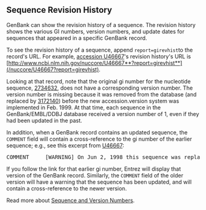<meta http-equiv="Content-Type" content="text/html; charset=utf-8">  <meta name="node-id" content="4157"> <meta name="revision-id" content="23926"> <meta name="cms-base-url" content="http://cms.ncbi.nlm.nih.gov"> <meta name="cms-view-url" content="http://cms.ncbi.nlm.nih.gov/genbank/sequencerevisionhistory"> <meta name="cms-edit-url" content="http://cms.ncbi.nlm.nih.gov/node/4157/edit"> <meta name="created" content="2014-10-07T11:04:54-04:00"> <meta name="modified" content="2014-10-07T14:01:42-04:00"> <meta name="publication-date" content="2014-10-07T11:04:00-04:00"> <meta name="author" content="mjohnson"> <meta name="subsite" content="genbank"> <meta name="path" content="genbank/sequencerevisionhistory"> <meta name="node-type" content="page"> <meta name="jira-ticket" content=""> <meta name="cms-tags" content="">  <meta name="" content=""> <link type="text/css" rel="stylesheet" href="/core/assets/genbank/css/genbank.css"> <title>Sequence Revision History</title>

<div class="node clear-block">

<div class="content">

## Sequence Revision History

GenBank can show the revision history of a sequence. The revision history shows the various GI numbers, version numbers, and update dates for sequences that appeared in a specific GenBank record.

To see the revision history of a sequence, append `report=girevhist`to the record's URL. For example, [accession U46667](http://www.ncbi.nlm.nih.gov/nuccore/U46667)'s revision history's URL is [http://www.ncbi.nlm.nih.gov/nuccore/U46667**?report=girevhist**](/nuccore/U46667?report=girevhist).

Looking at that record, note that the original gi number for the nucleotide sequence, [2734632](/nuccore/2734632), does not have a corresponding version number. The version number is missing because it was removed from the database (and replaced by [3172140](/nuccore/3172140)) before the new accession.version system was implemented in Feb. 1999\. At that time, each sequence in the GenBank/EMBL/DDBJ database received a version number of 1, even if they had been updated in the past.

In addition, when a GenBank record contains an updated sequence, the `COMMENT` field will contain a cross-reference to the gi number of the earlier sequence; e.g., see this excerpt from [U46667](/nucleotide/U46667?format=grevhist):

<pre>COMMENT     [WARNING] On Jun 2, 1998 this sequence was replaced by gi:[3172140](/nuccore/3172140).
</pre>

If you follow the link for that earlier gi number, Entrez will display that version of the GenBank record. Similarly, the `COMMENT` field of the older version will have a warning that the sequence has been updated, and will contain a cross-reference to the newer version.

Read more about [Sequence and Version Numbers](/~/sequenceids/).

</div>

</div>